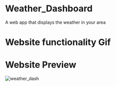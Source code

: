 # Weather_Dashboard
A web app that displays the weather in your area





# Website functionality Gif


# Website Preview
![weather_dash](https://user-images.githubusercontent.com/67348654/111304332-9bc09900-8623-11eb-8a69-399679b2f379.jpg)
